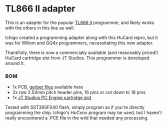 # TL866 II adapter

This is an adapter for the popular [TL866 II](http://www.xgecu.com/EN/TL866_main.html) programmer, and likely works with the others in this line as well.

Ichigo created a programming adapter along with this HuCard repro, but it was for Willem and GQ4x programmers, necessitating this new adapter.

Thankfully, there is now a commercially available (and reasonably priced!) HuCard cartridge slot from JT Studios. This programmer is developed around it.

### BOM

* 1x PCB, [gerber files](production/) available here
* 2x row 2.54mm pitch header pins, 16 pins or cut down to 16 pins
* 1x [JT Studios PC Engine cartridge slot](https://jt-studios.com/product/38pin-pc-engine-connector/)

Tested with SST39SF040 flash, simply program as if you're directly programming the chip. Ichigo's HuConv program may be used, but I haven't really encountered a .PCE file in the wild that needed any processing.